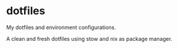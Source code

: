 # dotfiles
My dotfiles and environment configurations.

A clean and fresh dotfiles using stow and nix as package manager.
